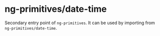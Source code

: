 # ng-primitives/date-time

Secondary entry point of `ng-primitives`. It can be used by importing from `ng-primitives/date-time`.
